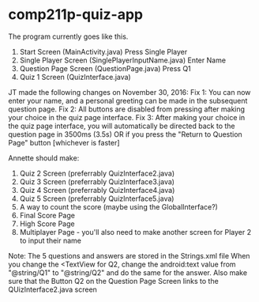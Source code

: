 # comp211p-quiz-app

The program currently goes like this.
1. Start Screen (MainActivity.java)
Press Single Player
2. Single Player Screen (SinglePlayerInputName.java)
Enter Name
3. Question Page Screen (QuestionPage.java)
Press Q1
4. Quiz 1 Screen (QuizInterface.java)


JT made the following changes on November 30, 2016:
Fix 1: You can now enter your name, and a personal greeting can be made in the subsequent question page.
Fix 2: All buttons are disabled from pressing after making your choice in the quiz page interface.
Fix 3: After making your choice in the quiz page interface, you will automatically be directed back to the question page in 3500ms (3.5s) OR if you press the "Return to Question Page" button [whichever is faster]


Annette should make:
1. Quiz 2 Screen (preferrably QuizInterface2.java)
2. Quiz 3 Screen (preferrably QuizInterface3.java)
3. Quiz 4 Screen (preferrably QuizInterface4.java)
4. Quiz 5 Screen (preferrably QuizInterface5.java)
5. A way to count the score (maybe using the GlobalInterface?)
6. Final Score Page
7. High Score Page
8. Multiplayer Page - you'll also need to make another screen for Player 2 to input their name

Note: The 5 questions and answers are stored in the Strings.xml file
When you change the <TextView for Q2, change the android:text value from "@string/Q1" to "@string/Q2" and do the same for the answer.
Also make sure that the Button Q2 on the Question Page Screen links to the QUizInterface2.java screen
